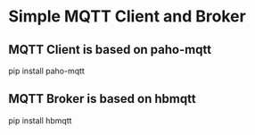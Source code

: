 # Simple MQTT Client and Broker

## MQTT Client is based on paho-mqtt

pip install paho-mqtt

## MQTT Broker is based on hbmqtt

pip install hbmqtt
